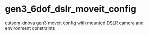 # gen3_6dof_dslr_moveit_config
cutsom kinova gen3 moveit config with mounted DSLR camera and environment constraints
